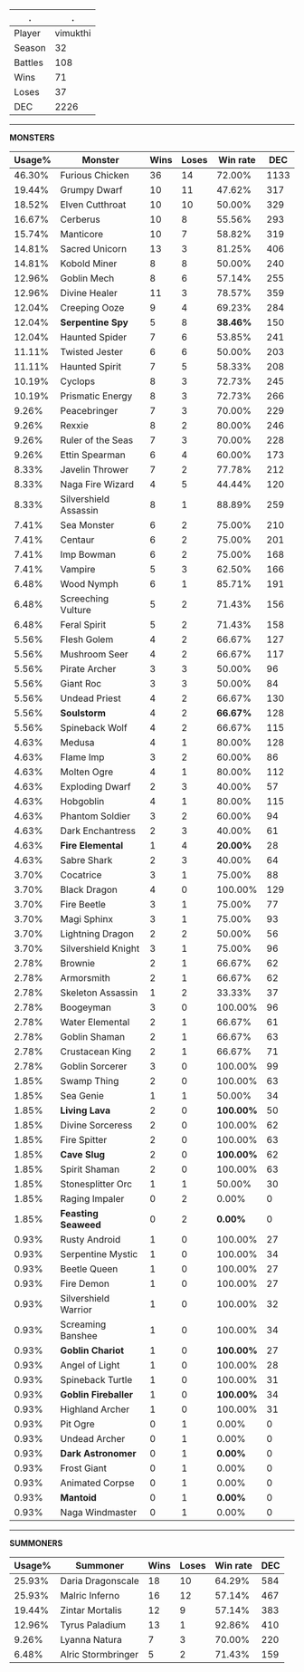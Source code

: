 .|.
|-|-
Player|vimukthi
Season|32
Battles|108
Wins|71
Loses|37
DEC|2226

---
**MONSTERS**

Usage%|Monster|Wins|Loses|Win rate|DEC|
-|-|-|-|-|-|
46.30%|Furious Chicken|36|14|72.00%|1133|
19.44%|Grumpy Dwarf|10|11|47.62%|317|
18.52%|Elven Cutthroat|10|10|50.00%|329|
16.67%|Cerberus|10|8|55.56%|293|
15.74%|Manticore|10|7|58.82%|319|
14.81%|Sacred Unicorn|13|3|81.25%|406|
14.81%|Kobold Miner|8|8|50.00%|240|
12.96%|Goblin Mech|8|6|57.14%|255|
12.96%|Divine Healer|11|3|78.57%|359|
12.04%|Creeping Ooze|9|4|69.23%|284|
12.04%|**Serpentine Spy**|5|8|**38.46%**|150|
12.04%|Haunted Spider|7|6|53.85%|241|
11.11%|Twisted Jester|6|6|50.00%|203|
11.11%|Haunted Spirit|7|5|58.33%|208|
10.19%|Cyclops|8|3|72.73%|245|
10.19%|Prismatic Energy|8|3|72.73%|266|
9.26%|Peacebringer|7|3|70.00%|229|
9.26%|Rexxie|8|2|80.00%|246|
9.26%|Ruler of the Seas|7|3|70.00%|228|
9.26%|Ettin Spearman|6|4|60.00%|173|
8.33%|Javelin Thrower|7|2|77.78%|212|
8.33%|Naga Fire Wizard|4|5|44.44%|120|
8.33%|Silvershield Assassin|8|1|88.89%|259|
7.41%|Sea Monster|6|2|75.00%|210|
7.41%|Centaur|6|2|75.00%|201|
7.41%|Imp Bowman|6|2|75.00%|168|
7.41%|Vampire|5|3|62.50%|166|
6.48%|Wood Nymph|6|1|85.71%|191|
6.48%|Screeching Vulture|5|2|71.43%|156|
6.48%|Feral Spirit|5|2|71.43%|158|
5.56%|Flesh Golem|4|2|66.67%|127|
5.56%|Mushroom Seer|4|2|66.67%|117|
5.56%|Pirate Archer|3|3|50.00%|96|
5.56%|Giant Roc|3|3|50.00%|84|
5.56%|Undead Priest|4|2|66.67%|130|
5.56%|**Soulstorm**|4|2|**66.67%**|128|
5.56%|Spineback Wolf|4|2|66.67%|115|
4.63%|Medusa|4|1|80.00%|128|
4.63%|Flame Imp|3|2|60.00%|86|
4.63%|Molten Ogre|4|1|80.00%|112|
4.63%|Exploding Dwarf|2|3|40.00%|57|
4.63%|Hobgoblin|4|1|80.00%|115|
4.63%|Phantom Soldier|3|2|60.00%|94|
4.63%|Dark Enchantress|2|3|40.00%|61|
4.63%|**Fire Elemental**|1|4|**20.00%**|28|
4.63%|Sabre Shark|2|3|40.00%|64|
3.70%|Cocatrice|3|1|75.00%|88|
3.70%|Black Dragon|4|0|100.00%|129|
3.70%|Fire Beetle|3|1|75.00%|77|
3.70%|Magi Sphinx|3|1|75.00%|93|
3.70%|Lightning Dragon|2|2|50.00%|56|
3.70%|Silvershield Knight|3|1|75.00%|96|
2.78%|Brownie|2|1|66.67%|62|
2.78%|Armorsmith|2|1|66.67%|62|
2.78%|Skeleton Assassin|1|2|33.33%|37|
2.78%|Boogeyman|3|0|100.00%|96|
2.78%|Water Elemental|2|1|66.67%|61|
2.78%|Goblin Shaman|2|1|66.67%|63|
2.78%|Crustacean King|2|1|66.67%|71|
2.78%|Goblin Sorcerer|3|0|100.00%|99|
1.85%|Swamp Thing|2|0|100.00%|63|
1.85%|Sea Genie|1|1|50.00%|34|
1.85%|**Living Lava**|2|0|**100.00%**|50|
1.85%|Divine Sorceress|2|0|100.00%|62|
1.85%|Fire Spitter|2|0|100.00%|63|
1.85%|**Cave Slug**|2|0|**100.00%**|62|
1.85%|Spirit Shaman|2|0|100.00%|63|
1.85%|Stonesplitter Orc|1|1|50.00%|30|
1.85%|Raging Impaler|0|2|0.00%|0|
1.85%|**Feasting Seaweed**|0|2|**0.00%**|0|
0.93%|Rusty Android|1|0|100.00%|27|
0.93%|Serpentine Mystic|1|0|100.00%|34|
0.93%|Beetle Queen|1|0|100.00%|27|
0.93%|Fire Demon|1|0|100.00%|27|
0.93%|Silvershield Warrior|1|0|100.00%|32|
0.93%|Screaming Banshee|1|0|100.00%|34|
0.93%|**Goblin Chariot**|1|0|**100.00%**|27|
0.93%|Angel of Light|1|0|100.00%|28|
0.93%|Spineback Turtle|1|0|100.00%|31|
0.93%|**Goblin Fireballer**|1|0|**100.00%**|34|
0.93%|Highland Archer|1|0|100.00%|31|
0.93%|Pit Ogre|0|1|0.00%|0|
0.93%|Undead Archer|0|1|0.00%|0|
0.93%|**Dark Astronomer**|0|1|**0.00%**|0|
0.93%|Frost Giant|0|1|0.00%|0|
0.93%|Animated Corpse|0|1|0.00%|0|
0.93%|**Mantoid**|0|1|**0.00%**|0|
0.93%|Naga Windmaster|0|1|0.00%|0|

---
**SUMMONERS**

Usage%|Summoner|Wins|Loses|Win rate|DEC|
-|-|-|-|-|-|
25.93%|Daria Dragonscale|18|10|64.29%|584|
25.93%|Malric Inferno|16|12|57.14%|467|
19.44%|Zintar Mortalis|12|9|57.14%|383|
12.96%|Tyrus Paladium|13|1|92.86%|410|
9.26%|Lyanna Natura|7|3|70.00%|220|
6.48%|Alric Stormbringer|5|2|71.43%|159|
